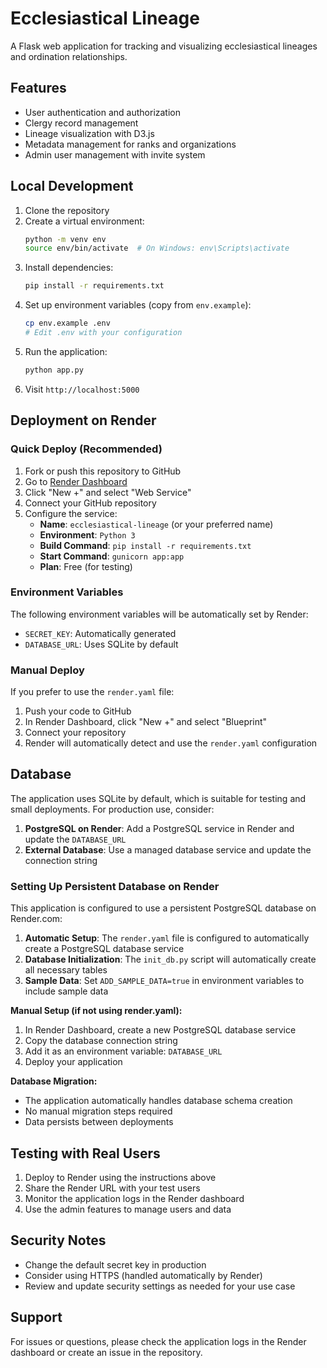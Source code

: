 # Ecclesiastical Lineage

A Flask web application for tracking and visualizing ecclesiastical lineages and ordination relationships.

## Features

- User authentication and authorization
- Clergy record management
- Lineage visualization with D3.js
- Metadata management for ranks and organizations
- Admin user management with invite system

## Local Development

1. Clone the repository
2. Create a virtual environment:
   ```bash
   python -m venv env
   source env/bin/activate  # On Windows: env\Scripts\activate
   ```
3. Install dependencies:
   ```bash
   pip install -r requirements.txt
   ```
4. Set up environment variables (copy from `env.example`):
   ```bash
   cp env.example .env
   # Edit .env with your configuration
   ```
5. Run the application:
   ```bash
   python app.py
   ```
6. Visit `http://localhost:5000`

## Deployment on Render

### Quick Deploy (Recommended)

1. Fork or push this repository to GitHub
2. Go to [Render Dashboard](https://dashboard.render.com/)
3. Click "New +" and select "Web Service"
4. Connect your GitHub repository
5. Configure the service:
   - **Name**: `ecclesiastical-lineage` (or your preferred name)
   - **Environment**: `Python 3`
   - **Build Command**: `pip install -r requirements.txt`
   - **Start Command**: `gunicorn app:app`
   - **Plan**: Free (for testing)

### Environment Variables

The following environment variables will be automatically set by Render:
- `SECRET_KEY`: Automatically generated
- `DATABASE_URL`: Uses SQLite by default

### Manual Deploy

If you prefer to use the `render.yaml` file:

1. Push your code to GitHub
2. In Render Dashboard, click "New +" and select "Blueprint"
3. Connect your repository
4. Render will automatically detect and use the `render.yaml` configuration

## Database

The application uses SQLite by default, which is suitable for testing and small deployments. For production use, consider:

1. **PostgreSQL on Render**: Add a PostgreSQL service in Render and update the `DATABASE_URL`
2. **External Database**: Use a managed database service and update the connection string

### Setting Up Persistent Database on Render

This application is configured to use a persistent PostgreSQL database on Render.com:

1. **Automatic Setup**: The `render.yaml` file is configured to automatically create a PostgreSQL database service
2. **Database Initialization**: The `init_db.py` script will automatically create all necessary tables
3. **Sample Data**: Set `ADD_SAMPLE_DATA=true` in environment variables to include sample data

**Manual Setup (if not using render.yaml):**
1. In Render Dashboard, create a new PostgreSQL database service
2. Copy the database connection string
3. Add it as an environment variable: `DATABASE_URL`
4. Deploy your application

**Database Migration:**
- The application automatically handles database schema creation
- No manual migration steps required
- Data persists between deployments

## Testing with Real Users

1. Deploy to Render using the instructions above
2. Share the Render URL with your test users
3. Monitor the application logs in the Render dashboard
4. Use the admin features to manage users and data

## Security Notes

- Change the default secret key in production
- Consider using HTTPS (handled automatically by Render)
- Review and update security settings as needed for your use case

## Support

For issues or questions, please check the application logs in the Render dashboard or create an issue in the repository.
